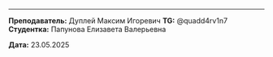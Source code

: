 
---

**Преподаватель:** Дуплей Максим Игоревич
**TG:** @quadd4rv1n7
**Студентка:** Папунова Елизавета Валерьевна

**Дата:** 23.05.2025
